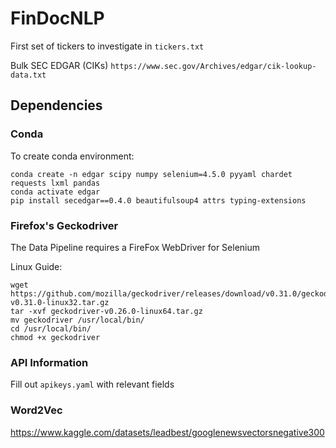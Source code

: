 # FinDocNLP

First set of tickers to investigate in `tickers.txt`

Bulk SEC EDGAR (CIKs)
```https://www.sec.gov/Archives/edgar/cik-lookup-data.txt```

## Dependencies
### Conda

To create conda environment:
```
conda create -n edgar scipy numpy selenium=4.5.0 pyyaml chardet requests lxml pandas
conda activate edgar
pip install secedgar==0.4.0 beautifulsoup4 attrs typing-extensions
```

### Firefox's Geckodriver
The Data Pipeline requires a FireFox WebDriver for Selenium

Linux Guide:
```
wget https://github.com/mozilla/geckodriver/releases/download/v0.31.0/geckodriver-v0.31.0-linux32.tar.gz 
tar -xvf geckodriver-v0.26.0-linux64.tar.gz 
mv geckodriver /usr/local/bin/
cd /usr/local/bin/
chmod +x geckodriver 
```
### API Information
Fill out `apikeys.yaml` with relevant fields

### Word2Vec
https://www.kaggle.com/datasets/leadbest/googlenewsvectorsnegative300
